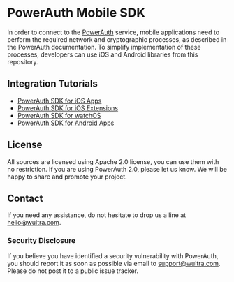 # PowerAuth Mobile SDK

In order to connect to the [PowerAuth](https://www.wultra.com/product/powerauth-mobile-security-suite) service, mobile applications need to perform the required network and cryptographic processes, as described in the PowerAuth documentation. To simplify implementation of these processes, developers can use iOS and Android libraries from this repository.

## Integration Tutorials

- [PowerAuth SDK for iOS Apps](./PowerAuth-SDK-for-iOS.md)
- [PowerAuth SDK for iOS Extensions](./PowerAuth-SDK-for-iOS-Extensions.md)
- [PowerAuth SDK for watchOS](./PowerAuth-SDK-for-watchOS.md)
- [PowerAuth SDK for Android Apps](./PowerAuth-SDK-for-Android.md)

## License

All sources are licensed using Apache 2.0 license, you can use them with no restriction. If you are using PowerAuth 2.0, please let us know. We will be happy to share and promote your project.

## Contact

If you need any assistance, do not hesitate to drop us a line at hello@wultra.com.

### Security Disclosure

If you believe you have identified a security vulnerability with PowerAuth, you should report it as soon as possible via email to support@wultra.com. Please do not post it to a public issue tracker.
